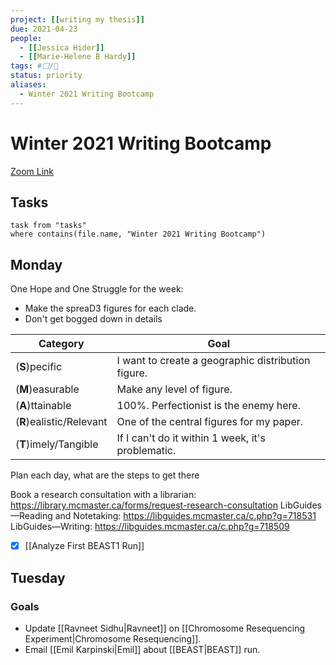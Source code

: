 ```yaml
---
project: [[writing my thesis]]
due: 2021-04-23
people:
  - [[Jessica Hider]]
  - [[Marie-Helene B Hardy]]
tags: #⬜/🧨  
status: priority
aliases:
  - Winter 2021 Writing Bootcamp
---
```


# Winter 2021 Writing Bootcamp

[Zoom Link](https://www.google.com/url?q=https://mcmaster.zoom.us/w/94093365444?tk%3DNjV-eVf_GS55_6iOng_aJcaYKvVVwktBV9CcgV8nxa0.DQIAAAAV6GbQxBY0Mi1oODBUTlNST0JLUDhRbnRCUTZ3AAAAAAAAAAAAAAAAAAAAAAAAAAAA&sa=D&source=calendar&usd=2&usg=AOvVaw0UAFM3sW4Nkcf4gDtE9YrF)

## Tasks

```dataview
task from "tasks"
where contains(file.name, "Winter 2021 Writing Bootcamp")
```

## Monday

One Hope and One Struggle for the week:
- Make the spreaD3 figures for each clade.
- Don't get bogged down in details

| Category                 | Goal                                                                                        |
| ------------------------ | ------------------------------------------------------------------------------------------- |
| (**S**)pecific           | I want to create a geographic distribution figure. |
| (**M**)easurable         | Make any level of figure.                                                                   |
| (**A**)ttainable         | 100%. Perfectionist is the enemy here.                                                      |
| (**R**)ealistic/Relevant | One of the central figures for my paper.                                                                                            |
| (**T**)imely/Tangible    | If I can't do it within 1 week, it's problematic.                                           | 

Plan each day, what are the steps to get there

Book a research consultation with a librarian: https://library.mcmaster.ca/forms/request-research-consultation
LibGuides—Reading and Notetaking: https://libguides.mcmaster.ca/c.php?g=718531
LibGuides—Writing: https://libguides.mcmaster.ca/c.php?g=718509


- [x] [[Analyze First BEAST1 Run]]

## Tuesday

### Goals

- Update [[Ravneet Sidhu|Ravneet]] on [[Chromosome Resequencing Experiment|Chromosome Resequencing]].
- Email [[Emil Karpinski|Emil]] about [[BEAST|BEAST]] run.

